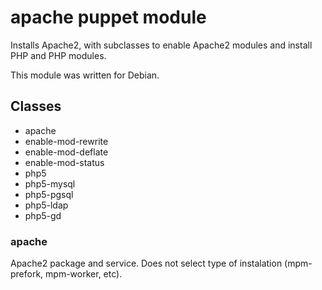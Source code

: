 # apache puppet module #

Installs Apache2, with subclasses to enable Apache2 modules and install PHP
and PHP modules.

This module was written for Debian.

## Classes ##

* apache
* enable-mod-rewrite
* enable-mod-deflate
* enable-mod-status
* php5
* php5-mysql
* php5-pgsql
* php5-ldap
* php5-gd

### apache ###

Apache2 package and service. Does not select type of instalation (mpm-prefork, mpm-worker, etc).

